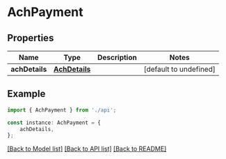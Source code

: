 # AchPayment


## Properties

Name | Type | Description | Notes
------------ | ------------- | ------------- | -------------
**achDetails** | [**AchDetails**](AchDetails.md) |  | [default to undefined]

## Example

```typescript
import { AchPayment } from './api';

const instance: AchPayment = {
    achDetails,
};
```

[[Back to Model list]](../README.md#documentation-for-models) [[Back to API list]](../README.md#documentation-for-api-endpoints) [[Back to README]](../README.md)
